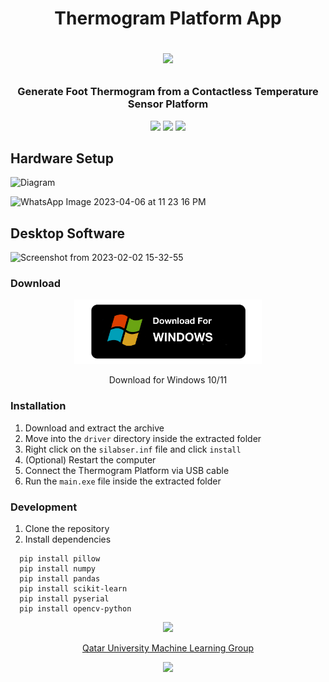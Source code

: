 <h1 align="center">
Thermogram Platform App
<p>
<img src="https://raw.githubusercontent.com/catppuccin/catppuccin/main/assets/palette/macchiato.png" width="400" />
</p>
</h1>
<h3 align="center">Generate Foot Thermogram from a Contactless Temperature Sensor Platform</h3>

<p align="center">
    <a href="https://github.com/atick-faisal/Thermogram-Platform-App/releases"><img src="https://img.shields.io/github/release/atick-faisal/Thermogram-Platform-App?colorA=363a4f&colorB=b7bdf8&style=for-the-badge"></a>
    <a href="https://github.com/atick-faisal/Thermogram-Platform-App/issues"><img src="https://img.shields.io/github/issues/atick-faisal/Thermogram-Platform-App?colorA=363a4f&colorB=f5a97f&style=for-the-badge"></a>
    <a href="https://github.com/atick-faisal/Thermogram-Platform-App/contributors"><img src="https://img.shields.io/github/contributors/atick-faisal/Thermogram-Platform-App?colorA=363a4f&colorB=a6da95&style=for-the-badge"></a>
</p>

## Hardware Setup
![Diagram](https://user-images.githubusercontent.com/38709932/234642148-bd55e59b-726f-4ad4-99c4-e690a4a9889a.svg)

![WhatsApp Image 2023-04-06 at 11 23 16 PM](https://user-images.githubusercontent.com/38709932/234643429-bdcede82-2320-4e26-bb7e-02ff43a9945c.jpeg)


## Desktop Software
![Screenshot from 2023-02-02 15-32-55](https://user-images.githubusercontent.com/38709932/234643812-39024d8a-550e-4b56-b224-f96fcfc3d013.png)


### Download
<p align="center">
  <a href="https://github.com/atick-faisal/Thermogram-Platform-App/releases/download/v1.0.1/thermogram_platform_v1.0.1.zip">
    <img src="assets/download.png" width="300"/>
  </a>
</p>
<p align="center">Download for Windows 10/11</p>


### Installation
1. Download and extract the archive
2. Move into the `driver` directory inside the extracted folder
3. Right click on the `silabser.inf` file and click `install`
4. (Optional) Restart the computer
5. Connect the Thermogram Platform via USB cable
6. Run the `main.exe` file inside the extracted folder


### Development
1. Clone the repository
2. Install dependencies

```
  pip install pillow
  pip install numpy
  pip install pandas
  pip install scikit-learn
  pip install pyserial
  pip install opencv-python
```

<p align="center"><img src="https://raw.githubusercontent.com/catppuccin/catppuccin/main/assets/footers/gray0_ctp_on_line.svg?sanitize=true" /></p>
<p align="center"><a href="https://sites.google.com/view/mchowdhury" target="_blank">Qatar University Machine Learning Group</a>
<p align="center"><a href="https://github.com/catppuccin/catppuccin/blob/main/LICENSE"><img src="https://img.shields.io/static/v1.svg?style=for-the-badge&label=License&message=MIT&logoColor=d9e0ee&colorA=363a4f&colorB=b7bdf8"/></a></p>
